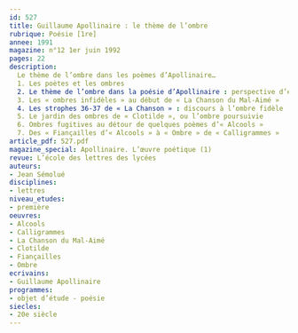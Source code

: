```yaml
---
id: 527
title: Guillaume Apollinaire : le thème de l’ombre 
rubrique: Poésie [1re]
annee: 1991
magazine: n°12 1er juin 1992
pages: 22
description: 
  Le thème de l’ombre dans les poèmes d’Apollinaire…
  1. Les poètes et les ombres
  2. Le thème de l’ombre dans la poésie d’Apollinaire : perspective d’ensemble
  3. Les « ombres infidèles » au début de « La Chanson du Mal-Aimé »
  4. Les strophes 36-37 de « La Chanson » : discours à l’ombre fidèle
  5. Le jardin des ombres de « Clotilde », ou l’ombre poursuivie
  6. Ombres fugitives au détour de quelques poèmes d’« Alcools »
  7. Des « Fiançailles d’« Alcools » à « Ombre » de « Calligrammes »
article_pdf: 527.pdf
magazine_special: Apollinaire. L’œuvre poétique (1)
revue: L’école des lettres des lycées
auteurs:
- Jean Sémolué
disciplines:
- lettres
niveau_etudes:
- première
oeuvres:
- Alcools
- Calligrammes
- La Chanson du Mal-Aimé
- Clotilde
- Fiançailles
- Ombre
ecrivains:
- Guillaume Apollinaire
programmes:
- objet d’étude - poésie
siecles:
- 20e siècle
---
```

